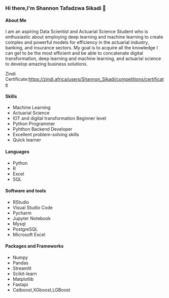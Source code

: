 ### Hi there,I'm Shannon Tafadzwa Sikadi 👋



#### About Me

I am an aspiring Data Scientist and Actuarial Science Student who is enthusiastic about employing deep learning and machine learning to create complex and powerful models for efficiency in the actuarial industry, banking, and insurance sectors. My goal is to acquire all the knowledge I can get to be the most efficient and be able to concatenate  digital transformation, deep learning and machine learning, and actuarial science to develop amazing business solutions.

Zindi Certificate:https://zindi.africa/users/Shannon_Sikadi/competitions/certificate

#### Skills

- Machine Learning
- Actuarial Science
- IOT and digital transformation Beginner level 
- Python Programmer
- Pyhthon Backend Developer
- Excellent problem-solving skills
- Quick learner

#### Languages

- Python
- R
- Excel
- SQL

#### Software and tools

- RStudio
- Visual Studio Code
- Pycharm
- Jupyter Notebook
- Mysql
- PostgreSQL
- Microsoft Excel

#### Packages and Frameworks
- Numpy
- Pandas
- Streamlit
- Scikit-learn
- Matplotlib
- Fastapi
- Catboost,XGboost,LGBoost
